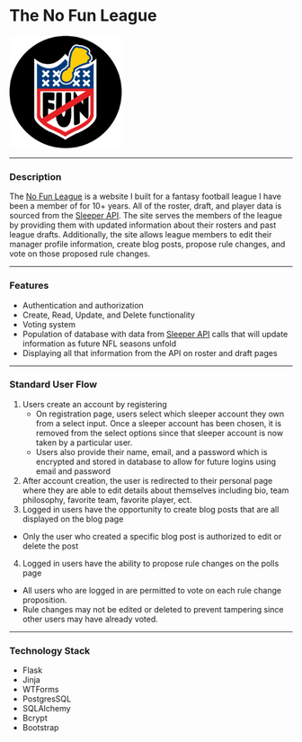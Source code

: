 # **The No Fun League**


<img src="static/no_fun_league.png" width="200" height="200"/>

---
### **Description**
The [No Fun League](https://no-fun-league.herokuapp.com/) is a website I built for a fantasy football league I have been a member of for 10+ years. All of the roster, draft, and player data is sourced from the [Sleeper API](https://docs.sleeper.app/). The site serves the members of the league by providing them with updated information about their rosters and past league drafts. Additionally, the site allows league members to edit their manager profile information, create blog posts, propose rule changes, and vote on those proposed rule changes.


---
### **Features**
* Authentication and authorization
* Create, Read, Update, and Delete functionality
* Voting system
* Population of database with data from [Sleeper API](https://docs.sleeper.app/) calls that will update information as future NFL seasons unfold
* Displaying all that information from the API on roster and draft pages

---
### **Standard User Flow**
1. Users create an account by registering
   * On registration page, users select which sleeper account they own from a select input. Once a sleeper account has been chosen, it is removed from the select options since that sleeper account is now taken by a particular user.
   * Users also provide their name, email, and a password which is encrypted and stored in database to allow for future logins using email and password
2. After account creation, the user is redirected to their personal page where they are able to edit details about themselves including bio, team philosophy, favorite team, favorite player, ect.
3. Logged in users have the opportunity to create blog posts that are all displayed on the blog page
  * Only the user who created a specific blog post is authorized to edit or delete the post
4. Logged in users have the ability to propose rule changes on the polls page
  * All users who are logged in are permitted to vote on each rule change proposition.
  * Rule changes may not be edited or deleted to prevent tampering since other users may have already voted.


---
### **Technology Stack**
- Flask
- Jinja
- WTForms
- PostgresSQL
- SQLAlchemy
- Bcrypt
- Bootstrap
